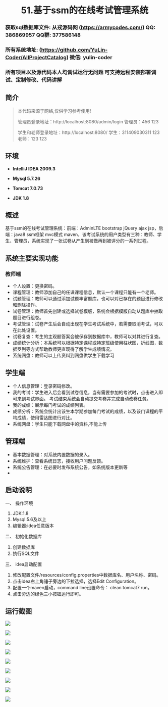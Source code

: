 <p><h1 align="center">51.基于ssm的在线考试管理系统</h1></p>

###  获取sql数据库文件: 从戎源码网 (https://armycodes.com/) QQ: 386869957 QQ群: 377586148 
###  所有系统地址: (https://github.com/YuLin-Coder/AllProjectCatalog) 微信: yulin-coder
###  所有项目以及源代码本人均调试运行无问题 可支持远程安装部署调试、定制修改、代码讲解

## 简介

> 本代码来源于网络,仅供学习参考使用!
> 
> 管理员登录地址：http://localhost:8080/admin/login
> 管理员：456 123
> 
> 学生和老师登录地址：http://localhost:8080/
> 学生：311409030311 123
> 老师：123 123
> 

## 环境

- <b>IntelliJ IDEA 2009.3</b>

- <b>Mysql 5.7.26</b>

- <b>Tomcat 7.0.73</b>

- <b>JDK 1.8</b>

## 概述
基于ssm的在线考试管理系统：前端：AdminLTE bootstrap jQuery ajax jsp，后端：java8 ssm框架 mvc模式 maven，该考试系统的用户类型有三种：教师、学生、管理员，系统实现了一张试卷从产生到被做再到被评分的一系列过程。

## 系统主要实现功能
### 教师端
* 个人设置：更换密码。
* 课程管理：教师添加自己的任课课程信息，默认一个课程只能有一个老师。
* 试题管理：教师可以通过添加试题丰富题库，也可以对已存在的题目进行修改和删除操作。
* 试卷管理：教师首先创建或选择试卷模版，系统会根据模版自动从题库中抽取题目进行组卷。
* 考试管理：试卷产生后会自动出现在学生考试系统中，若需要取消考试，可以在此处设置。
* 试卷复查：考生的主观题答案会被保存到数据库中，教师可以对其进行复查。
* 成绩统计分析：本系统可以根据特定课程或特定班级使用柱状图，折线图，数据罗列等方式帮助教师更直观得了解学生成绩情况。
* 系统网盘：教师可以上传资料到网盘供学生下载学习
## 学生端
* 个人信息管理：登录密码修改。
* 我的考试：学生进入后会看到试卷信息，当有需要参加的考试时，点击进入即可来到考试界面。
  考试结束系统会自动提交考卷并完成自动改卷任务。
* 我的成绩：展示每门考试的成绩列表。
* 成绩分析：系统会统计出该生本学期参加每门考试的成绩，以及该门课程的平均成绩，使用雷达图进行对比。
* 系统网盘：学生只能下载网盘中的资料,不能上传
## 管理端
* 基本数据管理：对系统内置数据的录入。
* 系统维护：查看系统日志，接收用户问题反馈。
* 系统公告管理：在必要时发布系统公告，如系统版本更新等
* 
## 启动说明
一、 操作环境
1. JDK:1.8
2. Mysql:5.6及以上
3. 编辑器:idea任意版本

二、 初始化数据库
1. 创建数据库
2. 执行SQL文件

三、 idea启动配置
1. 修改配置文件/resources/config.properties中数据库名、用户名称、密码。
2. 点击idea右上角锤子旁边的下拉选择，选择Edit Configuration。
3. 配置一个maven启动，command line设置命令： clean tomcat7:run。
4. 点击旁边的绿色三小按钮运行即可。

## 运行截图
![](screenshot/1.png)

![](screenshot/2.png)

![](screenshot/3.png)

![](screenshot/4.png)

![](screenshot/5.png)

![](screenshot/6.png)

![](screenshot/7.png)

![](screenshot/8.png)

![](screenshot/9.png)
